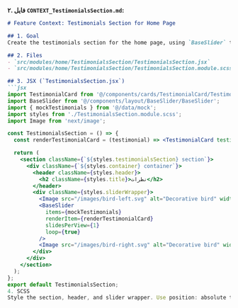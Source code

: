 
**۲. فایل `CONTEXT_TestimonialsSection.md`:**
```markdown
# Feature Context: Testimonials Section for Home Page

## 1. Goal
Create the testimonials section for the home page, using `BaseSlider` to display `TestimonialCard`s.

## 2. Files
- `src/modules/home/TestimonialsSection/TestimonialsSection.jsx`
- `src/modules/home/TestimonialsSection/TestimonialsSection.module.scss`

## 3. JSX (`TestimonialsSection.jsx`)
```jsx
import TestimonialCard from '@/components/cards/TestimonialCard/TestimonialCard';
import BaseSlider from '@/components/layout/BaseSlider/BaseSlider';
import { mockTestimonials } from '@/data/mock';
import styles from './TestimonialsSection.module.scss';
import Image from 'next/image';

const TestimonialsSection = () => {
  const renderTestimonialCard = (testimonial) => <TestimonialCard testimonial={testimonial} />;

  return (
    <section className={`${styles.testimonialsSection} section`}>
      <div className={`${styles.container} container`}>
        <header className={styles.header}>
          <h2 className={styles.title}>نظرات</h2>
        </header>
        <div className={styles.sliderWrapper}>
          <Image src="/images/bird-left.svg" alt="Decorative bird" width={100} height={100} className={`${styles.ornament} ${styles.birdLeft}`} />
          <BaseSlider
            items={mockTestimonials}
            renderItem={renderTestimonialCard}
            slidesPerView={1}
            loop={true}
          />
          <Image src="/images/bird-right.svg" alt="Decorative bird" width={100} height={100} className={`${styles.ornament} ${styles.birdRight}`} />
        </div>
      </div>
    </section>
  );
};
export default TestimonialsSection;
4. SCSS
Style the section, header, and slider wrapper. Use position: absolute to place the decorative bird images on the sides of the slider.

